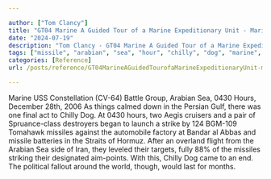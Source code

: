 ```yaml
---

author: ["Tom Clancy"]
title: "GT04 Marine A Guided Tour of a Marine Expeditionary Unit - Marine_split_192.html"
date: "2024-07-19"
description: "Tom Clancy - GT04 Marine A Guided Tour of a Marine Expeditionary Unit"
tags: ["missile", "arabian", "sea", "hour", "chilly", "dog", "marine", "us", "constellation", "battle", "group", "december", "thing", "calmed", "persian", "gulf", "one", "final", "act", "two", "aegis", "cruiser", "pair", "destroyer", "began"]
categories: [Reference]
url: /posts/reference/GT04MarineAGuidedTourofaMarineExpeditionaryUnit-marinesplit192html

---
```



Marine
USS Constellation (CV-64) Battle Group, Arabian Sea, 0430 Hours, December 28th, 2006
As things calmed down in the Persian Gulf, there was one final act to Chilly Dog. At 0430 hours, two Aegis cruisers and a pair of Spruance-class destroyers began to launch a strike by 124 BGM-109 Tomahawk missiles against the automobile factory at Bandar al Abbas and missile batteries in the Straits of Hormuz. After an overland flight from the Arabian Sea side of Iran, they leveled their targets, fully 88% of the missiles striking their designated aim-points. With this, Chilly Dog came to an end. The political fallout around the world, though, would last for months.
